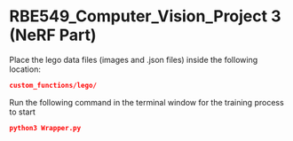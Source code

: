 # RBE549_Computer_Vision_Project 3 (NeRF Part)

Place the lego data files (images and .json files) inside the following location:
```json
custom_functions/lego/
```

Run the following command in the terminal window for the training process to start

```json
python3 Wrapper.py
```
